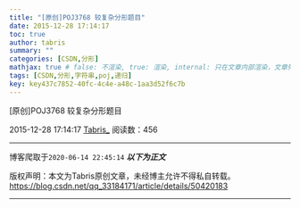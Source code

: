 ```yaml
---
title: "[原创]POJ3768 较复杂分形题目"
date: 2015-12-28 17:14:17
toc: true
author: tabris
summary: ""
categories: [CSDN,分形]
mathjax: true # false: 不渲染, true: 渲染, internal: 只在文章内部渲染，文章列表中不渲染
tags: [CSDN,分形,字符串,poj,递归]
key: key437c7852-40fc-4c4e-a48c-1aa3d52f6c7b
---
```


[原创]POJ3768 较复杂分形题目

2015-12-28 17:14:17  [Tabris_](https://me.csdn.net/qq_33184171) 阅读数：456

---

博客爬取于`2020-06-14 22:45:14`
***以下为正文***

版权声明：本文为Tabris原创文章，未经博主允许不得私自转载。
https://blog.csdn.net/qq_33184171/article/details/50420183

<!-- more -->

---

